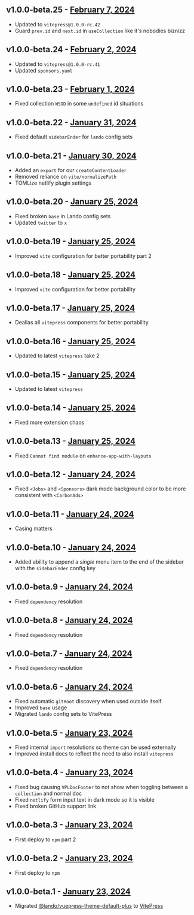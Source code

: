 ## v1.0.0-beta.25 - [February 7, 2024](https://github.com/lando/vitepress-theme-default-plus/releases/tag/v1.0.0-beta.25)

* Updated to `vitepress@1.0.0-rc.42`
* Guard `prev.id` and `next.id` in `useCollection` like it's nobodies biznizz

## v1.0.0-beta.24 - [February 2, 2024](https://github.com/lando/vitepress-theme-default-plus/releases/tag/v1.0.0-beta.24)

* Updated to `vitepress@1.0.0-rc.41`
* Updated `sponsors.yaml`

## v1.0.0-beta.23 - [February 1, 2024](https://github.com/lando/vitepress-theme-default-plus/releases/tag/v1.0.0-beta.23)

* Fixed collection `WSOD` in some `undefined` id situations

## v1.0.0-beta.22 - [January 31, 2024](https://github.com/lando/vitepress-theme-default-plus/releases/tag/v1.0.0-beta.22)

* Fixed default `sidebarEnder` for `lando` config sets

## v1.0.0-beta.21 - [January 30, 2024](https://github.com/lando/vitepress-theme-default-plus/releases/tag/v1.0.0-beta.21)

* Added an `export` for our `createContentLoader`
* Removed reliance on `vite/normalizePath`
* TOMLize netlify plugin settings

## v1.0.0-beta.20 - [January 25, 2024](https://github.com/lando/vitepress-theme-default-plus/releases/tag/v1.0.0-beta.20)

* Fixed broken `base` in Lando config sets
* Updated `twitter` to `x`

## v1.0.0-beta.19 - [January 25, 2024](https://github.com/lando/vitepress-theme-default-plus/releases/tag/v1.0.0-beta.19)

* Improved `vite` configuration for better portability part 2

## v1.0.0-beta.18 - [January 25, 2024](https://github.com/lando/vitepress-theme-default-plus/releases/tag/v1.0.0-beta.18)

* Improved `vite` configuration for better portability

## v1.0.0-beta.17 - [January 25, 2024](https://github.com/lando/vitepress-theme-default-plus/releases/tag/v1.0.0-beta.17)

* Dealias all `vitepress` components for better portability

## v1.0.0-beta.16 - [January 25, 2024](https://github.com/lando/vitepress-theme-default-plus/releases/tag/v1.0.0-beta.16)

* Updated to latest `vitepress` take 2

## v1.0.0-beta.15 - [January 25, 2024](https://github.com/lando/vitepress-theme-default-plus/releases/tag/v1.0.0-beta.15)

* Updated to latest `vitepress`

## v1.0.0-beta.14 - [January 25, 2024](https://github.com/lando/vitepress-theme-default-plus/releases/tag/v1.0.0-beta.14)

* Fixed more extension chaos

## v1.0.0-beta.13 - [January 25, 2024](https://github.com/lando/vitepress-theme-default-plus/releases/tag/v1.0.0-beta.13)

* Fixed `Cannot find module` on `enhance-app-with-layouts`

## v1.0.0-beta.12 - [January 24, 2024](https://github.com/lando/vitepress-theme-default-plus/releases/tag/v1.0.0-beta.12)

* Fixed `<Jobs>` and `<Sponsors>` dark mode background color to be more consistent with `<CarbonAds>`

## v1.0.0-beta.11 - [January 24, 2024](https://github.com/lando/vitepress-theme-default-plus/releases/tag/v1.0.0-beta.11)

* Casing matters

## v1.0.0-beta.10 - [January 24, 2024](https://github.com/lando/vitepress-theme-default-plus/releases/tag/v1.0.0-beta.10)

* Added ability to append a *single* menu item to the end of the sidebar with the `sidebarEnder` config key

## v1.0.0-beta.9 - [January 24, 2024](https://github.com/lando/vitepress-theme-default-plus/releases/tag/v1.0.0-beta.9)

* Fixed `dependency` resolution

## v1.0.0-beta.8 - [January 24, 2024](https://github.com/lando/vitepress-theme-default-plus/releases/tag/v1.0.0-beta.8)

* Fixed `dependency` resolution

## v1.0.0-beta.7 - [January 24, 2024](https://github.com/lando/vitepress-theme-default-plus/releases/tag/v1.0.0-beta.7)

* Fixed `dependency` resolution

## v1.0.0-beta.6 - [January 24, 2024](https://github.com/lando/vitepress-theme-default-plus/releases/tag/v1.0.0-beta.6)

* Fixed automatic `gitRoot` discovery when used outside itself
* Improved `base` usage
* Migrated `lando` config sets to VitePress

## v1.0.0-beta.5 - [January 23, 2024](https://github.com/lando/vitepress-theme-default-plus/releases/tag/v1.0.0-beta.5)

* Fixed internal `import` resolutions so theme can be used externally
* Improved install docs to reflect the need to also install `vitepress`

## v1.0.0-beta.4 - [January 23, 2024](https://github.com/lando/vitepress-theme-default-plus/releases/tag/v1.0.0-beta.4)

* Fixed bug causing `VPLDocFooter` to not show when toggling between a `collection` and normal doc
* Fixed `netlify` form input text in dark mode so it is visible
* Fixed broken GitHub support link

## v1.0.0-beta.3 - [January 23, 2024](https://github.com/lando/vitepress-theme-default-plus/releases/tag/v1.0.0-beta.3)

* First deploy to `npm` part 2

## v1.0.0-beta.2 - [January 23, 2024](https://github.com/lando/vitepress-theme-default-plus/releases/tag/v1.0.0-beta.2)

* First deploy to `npm`

## v1.0.0-beta.1 - [January 23, 2024](https://github.com/lando/vitepress-theme-default-plus/releases/tag/v1.0.0-beta.1)

* Migrated [@lando/vuepress-theme-default-plus](https://github.com/lando/vuepress-theme-default-plus) to [VitePress](https://vitepress.dev/)
